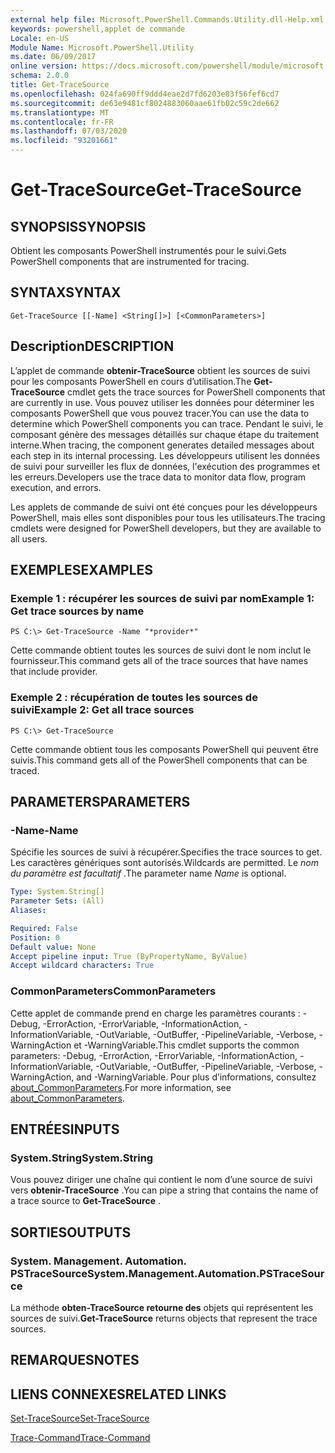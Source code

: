 ```yaml
---
external help file: Microsoft.PowerShell.Commands.Utility.dll-Help.xml
keywords: powershell,applet de commande
Locale: en-US
Module Name: Microsoft.PowerShell.Utility
ms.date: 06/09/2017
online version: https://docs.microsoft.com/powershell/module/microsoft.powershell.utility/get-tracesource?view=powershell-7&WT.mc_id=ps-gethelp
schema: 2.0.0
title: Get-TraceSource
ms.openlocfilehash: 024fa690ff9ddd4eae2d7fd6203e83f56fef6cd7
ms.sourcegitcommit: de63e9481cf8024883060aae61fb02c59c2de662
ms.translationtype: MT
ms.contentlocale: fr-FR
ms.lasthandoff: 07/03/2020
ms.locfileid: "93201661"
---
```

# <span data-ttu-id="85e51-103">Get-TraceSource</span><span class="sxs-lookup"><span data-stu-id="85e51-103">Get-TraceSource</span></span>

## <span data-ttu-id="85e51-104">SYNOPSIS</span><span class="sxs-lookup"><span data-stu-id="85e51-104">SYNOPSIS</span></span>
<span data-ttu-id="85e51-105">Obtient les composants PowerShell instrumentés pour le suivi.</span><span class="sxs-lookup"><span data-stu-id="85e51-105">Gets PowerShell components that are instrumented for tracing.</span></span>

## <span data-ttu-id="85e51-106">SYNTAX</span><span class="sxs-lookup"><span data-stu-id="85e51-106">SYNTAX</span></span>

```
Get-TraceSource [[-Name] <String[]>] [<CommonParameters>]
```

## <span data-ttu-id="85e51-107">Description</span><span class="sxs-lookup"><span data-stu-id="85e51-107">DESCRIPTION</span></span>

<span data-ttu-id="85e51-108">L’applet de commande **obtenir-TraceSource** obtient les sources de suivi pour les composants PowerShell en cours d’utilisation.</span><span class="sxs-lookup"><span data-stu-id="85e51-108">The **Get-TraceSource** cmdlet gets the trace sources for PowerShell components that are currently in use.</span></span>
<span data-ttu-id="85e51-109">Vous pouvez utiliser les données pour déterminer les composants PowerShell que vous pouvez tracer.</span><span class="sxs-lookup"><span data-stu-id="85e51-109">You can use the data to determine which PowerShell components you can trace.</span></span>
<span data-ttu-id="85e51-110">Pendant le suivi, le composant génère des messages détaillés sur chaque étape du traitement interne.</span><span class="sxs-lookup"><span data-stu-id="85e51-110">When tracing, the component generates detailed messages about each step in its internal processing.</span></span>
<span data-ttu-id="85e51-111">Les développeurs utilisent les données de suivi pour surveiller les flux de données, l'exécution des programmes et les erreurs.</span><span class="sxs-lookup"><span data-stu-id="85e51-111">Developers use the trace data to monitor data flow, program execution, and errors.</span></span>

<span data-ttu-id="85e51-112">Les applets de commande de suivi ont été conçues pour les développeurs PowerShell, mais elles sont disponibles pour tous les utilisateurs.</span><span class="sxs-lookup"><span data-stu-id="85e51-112">The tracing cmdlets were designed for PowerShell developers, but they are available to all users.</span></span>

## <span data-ttu-id="85e51-113">EXEMPLES</span><span class="sxs-lookup"><span data-stu-id="85e51-113">EXAMPLES</span></span>

### <span data-ttu-id="85e51-114">Exemple 1 : récupérer les sources de suivi par nom</span><span class="sxs-lookup"><span data-stu-id="85e51-114">Example 1: Get trace sources by name</span></span>

```
PS C:\> Get-TraceSource -Name "*provider*"
```

<span data-ttu-id="85e51-115">Cette commande obtient toutes les sources de suivi dont le nom inclut le fournisseur.</span><span class="sxs-lookup"><span data-stu-id="85e51-115">This command gets all of the trace sources that have names that include provider.</span></span>

### <span data-ttu-id="85e51-116">Exemple 2 : récupération de toutes les sources de suivi</span><span class="sxs-lookup"><span data-stu-id="85e51-116">Example 2: Get all trace sources</span></span>

```
PS C:\> Get-TraceSource
```

<span data-ttu-id="85e51-117">Cette commande obtient tous les composants PowerShell qui peuvent être suivis.</span><span class="sxs-lookup"><span data-stu-id="85e51-117">This command gets all of the PowerShell components that can be traced.</span></span>

## <span data-ttu-id="85e51-118">PARAMETERS</span><span class="sxs-lookup"><span data-stu-id="85e51-118">PARAMETERS</span></span>

### <span data-ttu-id="85e51-119">-Name</span><span class="sxs-lookup"><span data-stu-id="85e51-119">-Name</span></span>

<span data-ttu-id="85e51-120">Spécifie les sources de suivi à récupérer.</span><span class="sxs-lookup"><span data-stu-id="85e51-120">Specifies the trace sources to get.</span></span>
<span data-ttu-id="85e51-121">Les caractères génériques sont autorisés.</span><span class="sxs-lookup"><span data-stu-id="85e51-121">Wildcards are permitted.</span></span>
<span data-ttu-id="85e51-122">Le *nom du paramètre est facultatif* .</span><span class="sxs-lookup"><span data-stu-id="85e51-122">The parameter name *Name* is optional.</span></span>

```yaml
Type: System.String[]
Parameter Sets: (All)
Aliases:

Required: False
Position: 0
Default value: None
Accept pipeline input: True (ByPropertyName, ByValue)
Accept wildcard characters: True
```

### <span data-ttu-id="85e51-123">CommonParameters</span><span class="sxs-lookup"><span data-stu-id="85e51-123">CommonParameters</span></span>

<span data-ttu-id="85e51-124">Cette applet de commande prend en charge les paramètres courants : -Debug, -ErrorAction, -ErrorVariable, -InformationAction, -InformationVariable, -OutVariable, -OutBuffer, -PipelineVariable, -Verbose, -WarningAction et -WarningVariable.</span><span class="sxs-lookup"><span data-stu-id="85e51-124">This cmdlet supports the common parameters: -Debug, -ErrorAction, -ErrorVariable, -InformationAction, -InformationVariable, -OutVariable, -OutBuffer, -PipelineVariable, -Verbose, -WarningAction, and -WarningVariable.</span></span> <span data-ttu-id="85e51-125">Pour plus d’informations, consultez [about_CommonParameters](https://go.microsoft.com/fwlink/?LinkID=113216).</span><span class="sxs-lookup"><span data-stu-id="85e51-125">For more information, see [about_CommonParameters](https://go.microsoft.com/fwlink/?LinkID=113216).</span></span>

## <span data-ttu-id="85e51-126">ENTRÉES</span><span class="sxs-lookup"><span data-stu-id="85e51-126">INPUTS</span></span>

### <span data-ttu-id="85e51-127">System.String</span><span class="sxs-lookup"><span data-stu-id="85e51-127">System.String</span></span>

<span data-ttu-id="85e51-128">Vous pouvez diriger une chaîne qui contient le nom d’une source de suivi vers **obtenir-TraceSource** .</span><span class="sxs-lookup"><span data-stu-id="85e51-128">You can pipe a string that contains the name of a trace source to **Get-TraceSource** .</span></span>

## <span data-ttu-id="85e51-129">SORTIES</span><span class="sxs-lookup"><span data-stu-id="85e51-129">OUTPUTS</span></span>

### <span data-ttu-id="85e51-130">System. Management. Automation. PSTraceSource</span><span class="sxs-lookup"><span data-stu-id="85e51-130">System.Management.Automation.PSTraceSource</span></span>

<span data-ttu-id="85e51-131">La méthode **obten-TraceSource retourne des** objets qui représentent les sources de suivi.</span><span class="sxs-lookup"><span data-stu-id="85e51-131">**Get-TraceSource** returns objects that represent the trace sources.</span></span>

## <span data-ttu-id="85e51-132">REMARQUES</span><span class="sxs-lookup"><span data-stu-id="85e51-132">NOTES</span></span>

## <span data-ttu-id="85e51-133">LIENS CONNEXES</span><span class="sxs-lookup"><span data-stu-id="85e51-133">RELATED LINKS</span></span>

[<span data-ttu-id="85e51-134">Set-TraceSource</span><span class="sxs-lookup"><span data-stu-id="85e51-134">Set-TraceSource</span></span>](Set-TraceSource.md)

[<span data-ttu-id="85e51-135">Trace-Command</span><span class="sxs-lookup"><span data-stu-id="85e51-135">Trace-Command</span></span>](Trace-Command.md)
